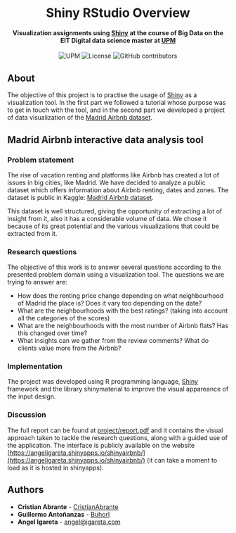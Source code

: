 <h1 align="center">Shiny RStudio Overview</h1>
<h4 align="center">Visualization assignments using <a href="https://shiny.rstudio.com/">Shiny</a> at the course of Big Data on the EIT Digital data science master at <a href="https://www.upm.es/">UPM</a> </h4>

<p align="center">
  <img alt="UPM" src="https://img.shields.io/badge/EIT%20Digital-UPM-blue?style=flat-square">
  <img alt="License" src="https://img.shields.io/github/license/angeligareta/shiny-rstudio-overview?style=flat-square" />
  <img alt="GitHub contributors" src="https://img.shields.io/github/contributors/angeligareta/shiny-rstudio-overview?style=flat-square">
</p>

## About

The objective of this project is to practise the usage of [Shiny](https://shiny.rstudio.com/) as a visualization tool. In the first part we followed a tutorial whose purpose was to get in touch with the tool, and in the second part we developed a project of data visualization of the [Madrid Airbnb dataset](https://www.kaggle.com/rusiano/madrid-airbnb-data).

## Madrid Airbnb interactive data analysis tool

### Problem statement

The rise of vacation renting and platforms like Airbnb has created a lot of issues in big
cities, like Madrid. We have decided to analyze a public dataset which offers information
about Airbnb renting, dates and zones. The dataset is public in Kaggle: [Madrid Airbnb dataset](https://www.kaggle.com/rusiano/madrid-airbnb-data).

This dataset is well structured, giving the opportunity of extracting a lot of insight from it,
also it has a considerable volume of data. We chose it because of its great potential and the
various visualizations that could be extracted from it.

### Research questions

The objective of this work is to answer several questions according to the presented
problem domain using a visualization tool. The questions we are trying to answer are:

- How does the renting price change depending on what neighbourhood of
  Madrid the place is? Does it vary too depending on the date?
- What are the neighbourhoods with the best ratings? (taking into account all
  the categories of the scores)
- What are the neighbourhoods with the most number of Airbnb flats? Has this
  changed over time?
- What insights can we gather from the review comments? What do clients
  value more from the Airbnb?

### Implementation

The project was developed using R programming language, [Shiny](https://shiny.rstudio.com/) framework and the library shinymaterial to improve the visual appareance of the input design.

### Discussion

The full report can be found at [project/report.pdf](project/report.pdf) and it contains the visual approach taken to tackle the research questions, along with a guided use of the application. The interface is publicly available on the website [https://angeligareta.shinyapps.io/shinyairbnb/](https://angeligareta.shinyapps.io/shinyairbnb/) (it can take a moment to load as it is hosted in shinyapps).

## Authors

- **Cristian Abrante** - [CristianAbrante](https://github.com/CristianAbrante)
- **Guillermo Antoñanzas** - [Buhorl](https://github.com/Buhorl)
- **Angel Igareta** - [angel@igareta.com](mailto:angel@igareta.com)
